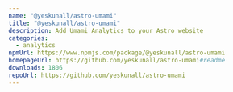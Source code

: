 ```yaml
---
name: "@yeskunall/astro-umami"
title: "@yeskunall/astro-umami"
description: Add Umami Analytics to your Astro website
categories:
  - analytics
npmUrl: https://www.npmjs.com/package/@yeskunall/astro-umami
homepageUrl: https://github.com/yeskunall/astro-umami#readme
downloads: 1806
repoUrl: https://github.com/yeskunall/astro-umami
---
```

